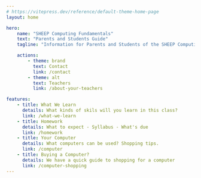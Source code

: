 ```yaml
---
# https://vitepress.dev/reference/default-theme-home-page
layout: home

hero:
    name: "SHEEP Computing Fundamentals"
    text: "Parents and Students Guide"
    tagline: "Information for Parents and Students of the SHEEP Computing Fundamentals class"

    actions:
        - theme: brand
          text: Contact
          link: /contact
        - theme: alt
          text: Teachers
          link: /about-your-teachers

features:
    - title: What We Learn
      details: What kinds of skils will you learn in this class?
      link: /what-we-learn
    - title: Homework
      details: What to expect - Syllabus - What's due
      link: /homework
    - title: Your Computer
      details: What computers can be used? Shopping tips.
      link: /computer
    - title: Buying a Computer?
      details: We have a quick guide to shopping for a computer
      link: /computer-shopping
---
```

